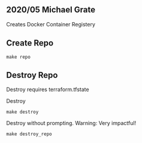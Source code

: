 ## 2020/05 Michael Grate

Creates Docker Container Registery 

## Create Repo
```
make repo
```

## Destroy Repo 
Destroy requires terraform.tfstate

Destroy
```
make destroy
```

Destroy without prompting. Warning: Very impactful!
```
make destroy_repo
```


